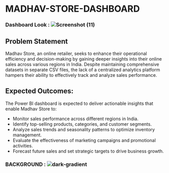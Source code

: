 # MADHAV-STORE-DASHBOARD



### Dashboard Look : ![Screenshot (11)](https://github.com/Ishanburchunde2003/MADHAV-STORE-DASHBOARD/assets/93259760/7c8c5600-80d0-4b72-a820-87daa244dfd4)


## Problem Statement

Madhav Store, an online retailer, seeks to enhance their operational efficiency and decision-making by gaining deeper insights into their online sales across various regions in India. Despite maintaining comprehensive datasets in separate CSV files, the lack of a centralized analytics platform hampers their ability to effectively track and analyze sales performance.

## Expected Outcomes:

The Power BI dashboard is expected to deliver actionable insights that enable Madhav Store to:

- Monitor sales performance across different regions in India.
- Identify top-selling products, categories, and customer segments.
- Analyze sales trends and seasonality patterns to optimize inventory management.
- Evaluate the effectiveness of marketing campaigns and promotional activities.
- Forecast future sales and set strategic targets to drive business growth.

### BACKGROUND : ![dark-gradient](https://github.com/Shradhatakawane/PATIENT-HISTORY-DASHBOARD/assets/154678733/60f8c801-dd1d-4d87-a269-7d5edce37200)

